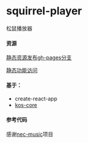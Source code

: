 # squirrel-player
松鼠播放器

#### 资源
[静态资源发布gh-pages分支](https://github.com/sduworm/squirrel-player/tree/gh-pages)

[静态功能访问](https://sounds.songshuyang.top/)


#### 基于：
- create-react-app
- [kos-core](https://github.com/ali-kos/kos)

#### 参考代码
感谢[nec-music](https://github.com/wandiao/nec-music)项目
